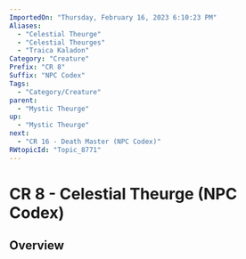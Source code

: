 ```yaml
---
ImportedOn: "Thursday, February 16, 2023 6:10:23 PM"
Aliases:
  - "Celestial Theurge"
  - "Celestial Theurges"
  - "Traica Kaladon"
Category: "Creature"
Prefix: "CR 8"
Suffix: "NPC Codex"
Tags:
  - "Category/Creature"
parent:
  - "Mystic Theurge"
up:
  - "Mystic Theurge"
next:
  - "CR 16 - Death Master (NPC Codex)"
RWtopicId: "Topic_8771"
---
```

# CR 8 - Celestial Theurge (NPC Codex)
## Overview
